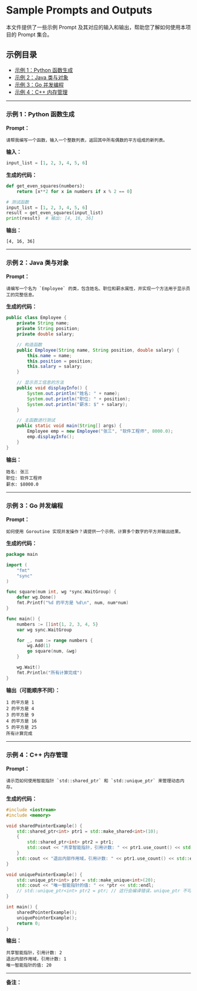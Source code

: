 # Sample Prompts and Outputs

本文件提供了一些示例 Prompt 及其对应的输入和输出，帮助您了解如何使用本项目的 Prompt 集合。

## 示例目录

- [示例 1：Python 函数生成](#示例-1python-函数生成)
- [示例 2：Java 类与对象](#示例-2java-类与对象)
- [示例 3：Go 并发编程](#示例-3go-并发编程)
- [示例 4：C++ 内存管理](#示例-4c-内存管理)

---

### 示例 1：Python 函数生成

**Prompt：**

```
请帮我编写一个函数，输入一个整数列表，返回其中所有偶数的平方组成的新列表。
```

**输入：**

```python
input_list = [1, 2, 3, 4, 5, 6]
```

**生成的代码：**

```python
def get_even_squares(numbers):
    return [x**2 for x in numbers if x % 2 == 0]

# 测试函数
input_list = [1, 2, 3, 4, 5, 6]
result = get_even_squares(input_list)
print(result)  # 输出: [4, 16, 36]
```

**输出：**

```
[4, 16, 36]
```

---

### 示例 2：Java 类与对象

**Prompt：**

```
请编写一个名为 `Employee` 的类，包含姓名、职位和薪水属性，并实现一个方法用于显示员工的完整信息。
```

**生成的代码：**

```java
public class Employee {
    private String name;
    private String position;
    private double salary;

    // 构造函数
    public Employee(String name, String position, double salary) {
        this.name = name;
        this.position = position;
        this.salary = salary;
    }

    // 显示员工信息的方法
    public void displayInfo() {
        System.out.println("姓名: " + name);
        System.out.println("职位: " + position);
        System.out.println("薪水: $" + salary);
    }

    // 主函数进行测试
    public static void main(String[] args) {
        Employee emp = new Employee("张三", "软件工程师", 8000.0);
        emp.displayInfo();
    }
}
```

**输出：**

```
姓名: 张三
职位: 软件工程师
薪水: $8000.0
```

---

### 示例 3：Go 并发编程

**Prompt：**

```
如何使用 Goroutine 实现并发操作？请提供一个示例，计算多个数字的平方并输出结果。
```

**生成的代码：**

```go
package main

import (
    "fmt"
    "sync"
)

func square(num int, wg *sync.WaitGroup) {
    defer wg.Done()
    fmt.Printf("%d 的平方是 %d\n", num, num*num)
}

func main() {
    numbers := []int{1, 2, 3, 4, 5}
    var wg sync.WaitGroup

    for _, num := range numbers {
        wg.Add(1)
        go square(num, &wg)
    }

    wg.Wait()
    fmt.Println("所有计算完成")
}
```

**输出（可能顺序不同）：**

```
1 的平方是 1
2 的平方是 4
3 的平方是 9
4 的平方是 16
5 的平方是 25
所有计算完成
```

---

### 示例 4：C++ 内存管理

**Prompt：**

```
请示范如何使用智能指针 `std::shared_ptr` 和 `std::unique_ptr` 来管理动态内存。
```

**生成的代码：**

```cpp
#include <iostream>
#include <memory>

void sharedPointerExample() {
    std::shared_ptr<int> ptr1 = std::make_shared<int>(10);
    {
        std::shared_ptr<int> ptr2 = ptr1;
        std::cout << "共享智能指针，引用计数: " << ptr1.use_count() << std::endl;
    }
    std::cout << "退出内部作用域，引用计数: " << ptr1.use_count() << std::endl;
}

void uniquePointerExample() {
    std::unique_ptr<int> ptr = std::make_unique<int>(20);
    std::cout << "唯一智能指针的值: " << *ptr << std::endl;
    // std::unique_ptr<int> ptr2 = ptr; // 这行会编译错误，unique_ptr 不可复制
}

int main() {
    sharedPointerExample();
    uniquePointerExample();
    return 0;
}
```

**输出：**

```
共享智能指针，引用计数: 2
退出内部作用域，引用计数: 1
唯一智能指针的值: 20
```

---

**备注：**

